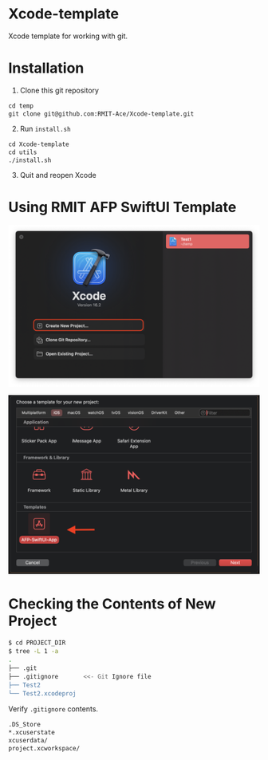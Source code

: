 # Xcode-template
Xcode template for working with git.

# Installation

1. Clone this git repository

```
cd temp
git clone git@github.com:RMIT-Ace/Xcode-template.git
```

2. Run `install.sh`

```
cd Xcode-template
cd utils
./install.sh
```

3. Quit and reopen Xcode

# Using RMIT AFP SwiftUI Template

![Create new Xcode Project](docs/resources/xcode-newprj.png)

![RMIT AFP Template](docs/resources/xcode-afp-template.png)

# Checking the Contents of New Project

```bash
$ cd PROJECT_DIR
$ tree -L 1 -a
.
├── .git
├── .gitignore       <<- Git Ignore file
├── Test2
└── Test2.xcodeproj
```

Verify `.gitignore` contents.

```
.DS_Store
*.xcuserstate
xcuserdata/
project.xcworkspace/
```
